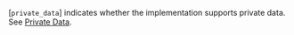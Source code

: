 [`private_data`] indicates
whether the implementation supports private data.
See [Private Data](https://www.khronos.org/registry/vulkan/specs/1.3-extensions/html/vkspec.html#private-data).